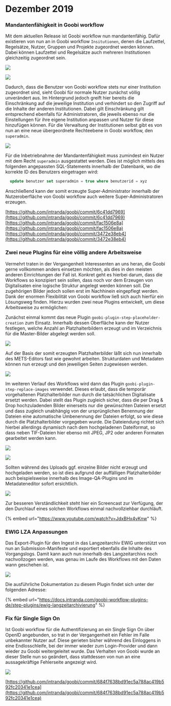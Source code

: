 # Dezember 2019

### Mandantenfähigkeit in Goobi workflow

Mit dem aktuellen Release ist Goobi workflow nun mandantenfähig. Dafür existieren von nun an in Goobi workflow `Insitutionen`, denen die Laufzettel, Regelsätze, Nutzer, Gruppen und Projekte zugeordnet werden können. Dabei können Laufzettel und Regelsätze auch mehreren Institutionen gleichzeitig zugeordnet sein.

![](../.gitbook/assets/1912_institutions1_de.png)

![](../.gitbook/assets/1912_institutions3_de.png)

Dadurch, dass die Benutzer von Goobi workflow stets nur einer Institution zugeordnet sind, sieht Goobi für normale Nutzer zunächst völlig unverändert aus. Im Hintergrund jedoch greift hier bereits die Einschränkung auf die jeweilige Institution und verhindert so den Zugriff auf die Inhalte der anderen Institutionen. Dabei gilt Einschränkung gilt entsprechend ebenfalls für Administratoren, die jeweils ebenso nur die Einstellungen für ihre eigene Institution anpassen und Nutzer für diese hinzufügen können. Für die Verwaltung der Institutionen selbst gibt es von nun an eine neue übergeordnete Rechteebene in Goobi workflow, den `superadmin`.

![](../.gitbook/assets/1912_institutions5_de.png)

Für die Inbetriebnahme der Mandantenfähigkeit muss zumindest ein Nutzer mit dem Recht `superadmin` ausgestattet werden. Dies ist möglich mittels des folgenden angepassten SQL-Statements innerhalb der Datenbank, wo die korrekte ID des Benutzers eingetragen wird:

```sql
  update benutzer set superadmin = true where benutzerid = xyz
```

Anschließend kann der somit erzeugte Super-Administrator innerhalb der Nutzeroberfläche von Goobi workflow auch weitere Super-Administratoren erzeugen.

[https://github.com/intranda/goobi/commit/6c41dd7969](https://github.com/intranda/goobi/commit/6c41dd7969)  
[https://github.com/intranda/goobi/commit/fac1506e8a](https://github.com/intranda/goobi/commit/fac1506e8a)  
[https://github.com/intranda/goobi/commit/3472e38eb4](https://github.com/intranda/goobi/commit/3472e38eb4)

### Zwei neue Plugins für eine völlig andere Arbeitsweise

Vermehrt traten in der Vergangenheit Interessenten an uns heran, die Goobi gerne vollkommen anders einsetzen möchten, als dies in den meisten anderen Einrichtungen der Fall ist. Konkret geht es hierbei darum, dass die Workflows so konzipiert sein sollen, dass noch vor dem Erzeugen von Digitalisaten eine logische Struktur angelegt werden können soll. Die zugehörigen Bilder jedoch sollen erst im Nachhinein eingepflegt werden. Dank der enormen Flexibilität von Goobi workflow ließ sich auch hierfür ein Lösungsweg finden. Hierzu wurden zwei neue Plugins entwickelt, um diese Arbeitsweise zu ermöglichen:

Zunächst einmal kommt das neue Plugin `goobi-plugin-step-placeholder-creation` zum Einsatz. Innerhalb dessen Oberfläche kann der Nutzer festlegen, welche Anzahl an Platzhalterbildern erzeugt und im Verzeichnis für die Master-Bilder abgelegt werden soll.

![](../.gitbook/assets/1912_placeholder1_de.png)

Auf der Basis der somit erzeugten Platzhalterbilder läßt sich nun innerhalb des METS-Editors fast wie gewohnt arbeiten. Strukturdaten und Metadaten können nun erzeugt und den jeweiligen Seiten zugewiesen werden.

![](../.gitbook/assets/1912_placeholder2_de.png)

Im weiteren Verlauf des Workflows wird dann das Plugin `goobi-plugin-step-replace-images` verwendet. Dieses erlaubt, dass die temporär vorgehaltenen Platzhalterbilder nun durch die tatsächlichen Digitalisate ersetzt werden. Dabei stellt das Plugin zugleich sicher, dass die per Drag & Drop hochzuladenden Bilder einerseits nur die gewünschten Dateien ersetzt und dass zugleich unabhängig von der ursprünglichen Benennung der Dateien eine automatische Umbenennung der Dateien erfolgt, so wie diese durch die Platzhalterbilder vorgegeben wurde. Die Dateiendung richtet sich hierbei allerdings dynamisch nach dem hochgeladenen Dateiformat, so dass neben TIF-Dateien hier ebenso mit JPEG, JP2 oder anderen Formaten gearbeitet werden kann.

![](../.gitbook/assets/1912_placeholder3_de.png)

![](../.gitbook/assets/1912_placeholder4_de.png)

Sollten während des Uploads ggf. einzelne Bilder nicht erzeugt und hochgeladen werden, so ist dies aufgrund der auffälligen Platzhalterbilder auch beispielsweise innerhalb des Image-QA-Plugins und im Metadateneditor sofort ersichtlich.

![](../.gitbook/assets/1912_placeholder5_de.png)

Zur besseren Verständlichkeit steht hier ein Screencast zur Verfügung, der den Durchlauf eines solchen Workflows einmal nachvollziehbar durchläuft.

{% embed url="https://www.youtube.com/watch?v=JdxBHx4vKnw" %}

### EWIG LZA Anpassungen

Das Export-Plugin für den Ingest in das Langzeitarchiv EWIG unterstützt von nun an Submission-Manifeste und exportiert ebenfalls die Inhalte des Vorgangslogs. Damit kann auch nun innerhalb des Langzeitarchivs noch nachvollzogen werden, was genau im Laufe des Workflows mit den Daten wann geschehen ist.

![](../.gitbook/assets/1912_ewig_documentation.png)

Die ausführliche Dokumentation zu diesem Plugin findet sich unter der folgenden Adresse:

{% embed url="https://docs.intranda.com/goobi-workflow-plugins-de/step-plugins/ewig-langzeitarchivierung" %}

### Fix für Single Sign On

Ist Goobi workflow für die Authentifizierung an ein Single Sign On über OpenID angebunden, so trat in der Vergangenheit ein Fehler im Falle unbekannter Nutzer auf. Diese gerieten bisher während des Einloggens in eine Endlosschleife, bei der immer wieder zum Login-Provider und dann wieder zu Goobi weitergeleitet wurde. Das Verhalten von Goobi wurde an dieser Stelle nun so geändert, dass stattdessen von nun an eine aussagekräftige Fehlerseite angezeigt wird.

![](../.gitbook/assets/1912_openid_error.png)

[https://github.com/intranda/goobi/commit/684f7638bd91ec5a788ac419b592fc20341e1cea](https://github.com/intranda/goobi/commit/684f7638bd91ec5a788ac419b592fc20341e1cea)

